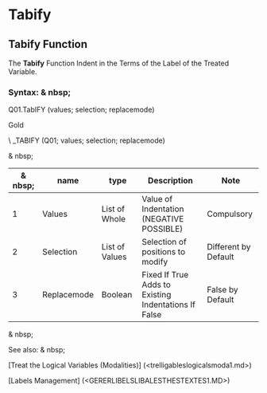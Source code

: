 # Tabify

## Tabify Function

The **Tabify** Function Indent in the Terms of the Label of the Treated Variable.

### Syntax: & nbsp;

Q01.TabIFY (values; selection; replacemode)

Gold

\ _TABIFY (Q01; values; selection; replacemode)

& nbsp;

| & nbsp; | **name** | **type** | **Description** | **Note** |
| --- | --- | --- | --- | --- |
| &#49; | Values ​​| List of Whole | Value of Indentation (NEGATIVE POSSIBLE) | Compulsory |
| &#50; | Selection | List of Values ​​| Selection of positions to modify | Different by Default |
| &#51; | Replacemode | Boolean | Fixed If True Adds to Existing Indentations If False | False by Default |

& nbsp;

See also: & nbsp;

[Treat the Logical Variables (Modalities)] (<trelligableslogicalsmoda1.md>)

[Labels Management] (<GERERLIBELSLIBALESTHESTEXTES1.MD>)
